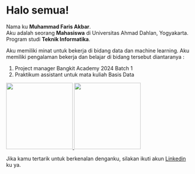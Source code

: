 # Halo semua! 

Nama ku **Muhammad Faris Akbar**.<br>
Aku adalah seorang **Mahasiswa** di Universitas Ahmad Dahlan, Yogyakarta. Program studi **Teknik Informatika**.<br>

Aku memiliki minat untuk bekerja di bidang data dan machine learning.
Aku memiliki pengalaman bekerja dan belajar di bidang tersebut diantaranya :
1. Project manager Bangkit Academy 2024 Batch 1
2. Praktikum assistant untuk mata kuliah Basis Data

<p align="left">
<a href="https://github.com/ArmFriiz">
  <img height="180em" src="https://github-readme-stats-eight-theta.vercel.app/api?username=ArmFriiz&show_icons=true&theme=algolia&include_all_commits=true&count_private=true"/>
  <img height="180em" src="https://github-readme-stats-eight-theta.vercel.app/api/top-langs/?username=ArmFriiz&layout=compact&langs_count=8&theme=algolia"/>
</a>
</p>

Jika kamu tertarik untuk berkenalan denganku, silakan ikuti akun [Linkedin](https://www.linkedin.com/in/m-faris-akbar-/) ku ya.
